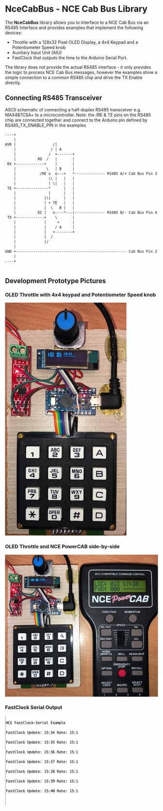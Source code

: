 # NceCabBus - NCE Cab Bus Library

The **NceCabBus** library allows you to interface to a NCE Cab Bus via an RS485 Interface and provides examples that implement the following devices:
- Throttle with a 128x32 Pixel OLED Display, a 4x4 Keypad and a Potentiometer Speed knob
- Auxiliary Input Unit (AIU)
- FastClock that outputs the time to the Arduino Serial Port.

The library does not provide the actual RS485 interface - it only provides the logic to process NCE Cab Bus messages,
however the examples show a simple connection to a common RS485 chip and drive the TX Enable directly. 

## Connecting RS485 Transceiver
ASCII schematic of connecting a half-duplex RS485 transceiver e.g. MAX487CSA+ to a microcontroller.
Note: the /RE & TE pins on the RS485 chip are connected together and connect to the Arduino pin 
      defined by RS485_TX_ENABLE_PIN in the examples    

```
----+      
    |      
AVR |                 /|             
    |                / | A           
    |               /  +-------+    
    |          RO  /   |       |    
 RX +-------------+    |       |    
    |              \   | B     |     
    |           /RE o  o---+   *-------------- RS485 A/+ Cab Bus Pin 3
    |               |\ |   |   |     
    |               | \|   |   |     
 TE +---------------*      |   |    
    |               |      |   |    
    |             |\|      |   |    
    |             | + TE   |   |    
    |             |  \   B |   |    
    |          DI |   o----*---|-------------- RS485 B/- Cab Bus Pin 4
 TX +-------------+    \       |     
    |             |     +      |    
    |             |    / A     |    
    |             |   +--------+    
    |             |  /               
    |             |/
    |
GND +--------------------------------------------------- Cab Bus Pin 2
    |               
----+                                                
                                                                   
```

## Development Prototype Pictures 

### OLED Throttle with 4x4 keypad and Potentiometer Speed knob

![OLED Throttle with 4x4 keypad and Potentiometer Speed knob](docs/OLED-Throttle.jpg) 

### OLED Throttle and NCE PowerCAB side-by-side

![OLED Throttle and NCE PowerCAB side-by-side](docs/Throttles.jpg) 

### FastClock Serial Output

![FastClock Serial Output](docs/FastClockSerial.png)
